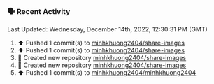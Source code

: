 ### 🗣 Recent Activity

<!--RECENT_ACTIVITY:last_update-->
Last Updated: Wednesday, December 14th, 2022, 12:30:31 PM (GMT)
<!--RECENT_ACTIVITY:last_update_end-->
<!--RECENT_ACTIVITY:start-->
1. ⬆️ Pushed 1 commit(s) to [minhkhuong2404/share-images](https://github.com/minhkhuong2404/share-images)
2. ⬆️ Pushed 1 commit(s) to [minhkhuong2404/share-images](https://github.com/minhkhuong2404/share-images)
3. 📔 Created new repository [minhkhuong2404/share-images](https://github.com/minhkhuong2404/share-images)
4. 📔 Created new repository [minhkhuong2404/share-images](https://github.com/minhkhuong2404/share-images)
5. ⬆️ Pushed 1 commit(s) to [minhkhuong2404/minhkhuong2404](https://github.com/minhkhuong2404/minhkhuong2404)
<!--RECENT_ACTIVITY:end-->
